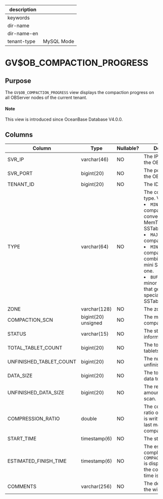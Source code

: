 |description||
|---|---|
|keywords||
|dir-name||
|dir-name-en||
|tenant-type|MySQL Mode|

# GV$OB_COMPACTION_PROGRESS

## Purpose

The `GV$OB_COMPACTION_PROGRESS` view displays the compaction progress on all OBServer nodes of the current tenant.

<main id="notice" type='explain'>
  <h4>Note</h4>
  <p>This view is introduced since OceanBase Database V4.0.0. </p>
</main>

## Columns

| Column | Type | Nullable? | Description |
|-------------------------|--------------|------------|--------|
| SVR_IP | varchar(46) | NO | The IP address of the OBServer node. |
| SVR_PORT | bigint(20) | NO | The port number of the OBServer node. |
| TENANT_ID | bigint(20) | NO | The ID of the tenant. |
| TYPE | varchar(64) | NO | The compaction type. Valid values: <li> `MINI`: minor or L0 compaction that converts MemTables into SSTables.   <li> `MAJOR`: major compaction.   <li> `MINI MINOR`: L1 compaction that combines multiple mini SSTables into one.   <li> `BUF MINOR`: buffer minor compaction that generates special buffer minor SSTables. |
| ZONE | varchar(128) | NO | The zone. |
| COMPACTION_SCN | bigint(20) unsigned | NO | The major compaction version. |
| STATUS | varchar(15) | NO | The status information. |
| TOTAL_TABLET_COUNT | bigint(20) | NO | The total number of tablets. |
| UNFINISHED_TABLET_COUNT | bigint(20) | NO | The number of unfinished tablets. |
| DATA_SIZE | bigint(20) | NO | The total amount of data to scan. |
| UNFINISHED_DATA_SIZE | bigint(20) | NO | The remaining amount of data to scan. |
| COMPRESSION_RATIO | double | NO | The compression ratio of the data that is written since the last major compaction version. |
| START_TIME | timestamp(6) | NO | The start time. |
| ESTIMATED_FINISH_TIME | timestamp(6) | NO | The estimated completion time. If `COMPACTION_PROGRESS` is displayed as `100`, the compaction end time is displayed. |
| COMMENTS | varchar(256) | NO | The description of the window. |

